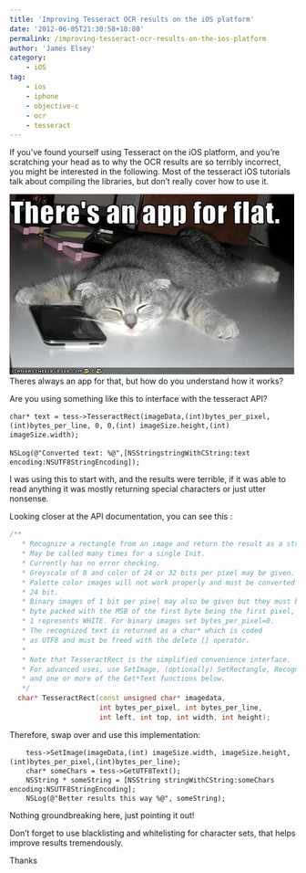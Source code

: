 ```yaml
---
title: 'Improving Tesseract OCR results on the iOS platform'
date: '2012-06-05T21:30:58+10:00'
permalink: /improving-tesseract-ocr-results-on-the-ios-platform
author: 'James Elsey'
category:
    - iOS
tag:
    - ios
    - iphone
    - objective-c
    - ocr
    - tesseract
---
```

If you’ve found yourself using Tesseract on the iOS platform, and you’re scratching your head as to why the OCR results are so terribly incorrect, you might be interested in the following. Most of the tesseract iOS tutorials talk about compiling the libraries, but don’t really cover how to use it.

![funny-pictures-cat-has-an-iphone](/assets/post_images/2012/funny-pictures-cat-has-an-iphone.jpeg)Theres always an app for that, but how do you understand how it works?

Are you using something like this to interface with the tesseract API?

```objc
char* text = tess->TesseractRect(imageData,(int)bytes_per_pixel,(int)bytes_per_line, 0, 0,(int) imageSize.height,(int) imageSize.width);

NSLog(@"Converted text: %@",[NSStringstringWithCString:text encoding:NSUTF8StringEncoding]);
```

I was using this to start with, and the results were terrible, if it was able to read anything it was mostly returning special characters or just utter nonsense.

Looking closer at the API documentation, you can see this :

```cpp
/**
   * Recognize a rectangle from an image and return the result as a string.
   * May be called many times for a single Init.
   * Currently has no error checking.
   * Greyscale of 8 and color of 24 or 32 bits per pixel may be given.
   * Palette color images will not work properly and must be converted to
   * 24 bit.
   * Binary images of 1 bit per pixel may also be given but they must be
   * byte packed with the MSB of the first byte being the first pixel, and a
   * 1 represents WHITE. For binary images set bytes_per_pixel=0.
   * The recognized text is returned as a char* which is coded
   * as UTF8 and must be freed with the delete [] operator.
   *
   * Note that TesseractRect is the simplified convenience interface.
   * For advanced uses, use SetImage, (optionally) SetRectangle, Recognize,
   * and one or more of the Get*Text functions below.
   */
  char* TesseractRect(const unsigned char* imagedata,
                      int bytes_per_pixel, int bytes_per_line,
                      int left, int top, int width, int height);

```

Therefore, swap over and use this implementation:

```objc
    tess->SetImage(imageData,(int) imageSize.width, imageSize.height, (int)bytes_per_pixel,(int)bytes_per_line);
    char* someChars = tess->GetUTF8Text();
    NSString * someString = [NSString stringWithCString:someChars encoding:NSUTF8StringEncoding];
    NSLog(@"Better results this way %@", someString);
```

Nothing groundbreaking here, just pointing it out!

Don’t forget to use blacklisting and whitelisting for character sets, that helps improve results tremendously.

Thanks